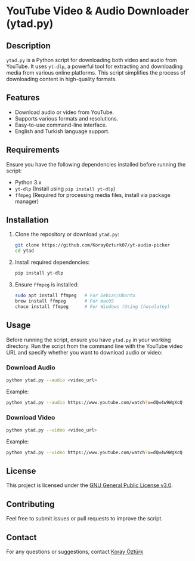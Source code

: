 # YouTube Video & Audio Downloader (ytad.py)

## Description
`ytad.py` is a Python script for downloading both video and audio from YouTube. It uses `yt-dlp`, a powerful tool for extracting and downloading media from various online platforms. This script simplifies the process of downloading content in high-quality formats.

## Features
- Download audio or video from YouTube.
- Supports various formats and resolutions.
- Easy-to-use command-line interface.
- English and Turkish language support.

## Requirements
Ensure you have the following dependencies installed before running the script:

- Python 3.x
- `yt-dlp` (Install using `pip install yt-dlp`)
- `ffmpeg` (Required for processing media files, install via package manager)

## Installation
1. Clone the repository or download `ytad.py`:
   ```sh
   git clone https://github.com/KorayOzturk07/yt-audio-picker
   cd ytad
   ```

2. Install required dependencies:
   ```sh
   pip install yt-dlp
   ```

3. Ensure `ffmpeg` is installed:
   ```sh
   sudo apt install ffmpeg   # For Debian/Ubuntu
   brew install ffmpeg       # For macOS
   choco install ffmpeg      # For Windows (Using Chocolatey)
   ```

## Usage
Before running the script, ensure you have `ytad.py` in your working directory.
Run the script from the command line with the YouTube video URL and specify whether you want to download audio or video:

### Download Audio
```sh
python ytad.py --audio <video_url>
```

Example:
```sh
python ytad.py --audio https://www.youtube.com/watch?v=dQw4w9WgXcQ
```

### Download Video
```sh
python ytad.py --video <video_url>
```

Example:
```sh
python ytad.py --video https://www.youtube.com/watch?v=dQw4w9WgXcQ
```

## License
This project is licensed under the [GNU General Public License v3.0](https://www.gnu.org/licenses/gpl-3.0.html).

## Contributing
Feel free to submit issues or pull requests to improve the script.

## Contact
For any questions or suggestions, contact [Koray Öztürk](https://github.com/KorayOzturk07)


